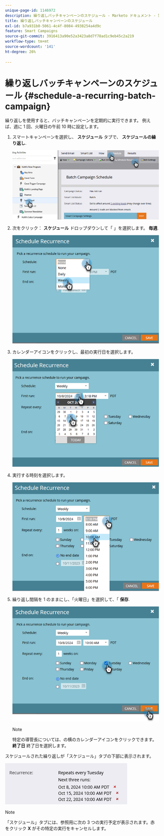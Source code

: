 ```yaml
---
unique-page-id: 1146972
description: 繰り返しバッチキャンペーンのスケジュール - Marketo ドキュメント - 製品ドキュメント
title: 繰り返しバッチキャンペーンのスケジュール
exl-id: b7a931b0-5061-4c4f-8084-4938254a4d9c
feature: Smart Campaigns
source-git-commit: 3916413a90e52a3423a8d7f78ad1c9eb45c2a219
workflow-type: tm+mt
source-wordcount: '141'
ht-degree: 26%

---
```


# 繰り返しバッチキャンペーンのスケジュール {#schedule-a-recurring-batch-campaign}

繰り返しを使用すると、バッチキャンペーンを定期的に実行できます。 例えば、週に 1 回、火曜日の午前 10 時に設定します。

1. スマートキャンペーンを選択し、 **スケジュール** タブで、 **スケジュールの繰り返し**.

   ![](assets/schedule-a-recurring-batch-campaign-1.png)

1. 次をクリック： **スケジュール** ドロップダウンして「 」を選択します。 **毎週**.

   ![](assets/schedule-a-recurring-batch-campaign-2.png)

1. カレンダーアイコンをクリックし、最初の実行日を選択します。

   ![](assets/schedule-a-recurring-batch-campaign-3.png)

1. 実行する時刻を選択します。

   ![](assets/schedule-a-recurring-batch-campaign-4.png)

1. 繰り返し間隔を 1 のままにし、「火曜日」を選択して、「 **保存**.

   ![](assets/schedule-a-recurring-batch-campaign-5.png)

   >[!NOTE]
   >
   >特定の導管長については、の横のカレンダーアイコンをクリックできます。 **終了日** 終了日を選択します。

スケジュールされた繰り返しが「スケジュール」タブの下部に表示されます。

![](assets/schedule-a-recurring-batch-campaign-6.png)

>[!NOTE]
>
>「スケジュール」タブには、参照用に次の 3 つの実行予定が表示されます。赤をクリック **X** がその特定の実行をキャンセルします。
